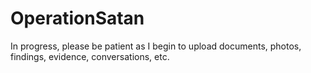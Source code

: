 # OperationSatan
In progress, please be patient as I begin to upload documents, photos, findings, evidence, conversations, etc.
